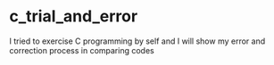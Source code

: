 # c_trial_and_error
I tried to exercise C programming by self and I will show my error and correction process in comparing codes
